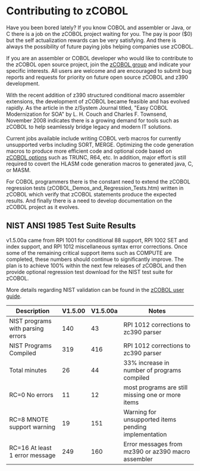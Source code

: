 # Contributing to zCOBOL

Have you been bored lately? If you know COBOL and assembler or Java, or C
there is a job on the zCOBOL project waiting for you. The pay is poor ($0)
but the self actualization rewards can be very satisfying. And there is always
the possibility of future paying jobs helping companies use zCOBOL.

If you are an assembler or COBOL developer who would like to contribute
to the zCOBOL open source project, join the [zCOBOL group](???)
and indicate your specific interests. All users are welcome and are encouraged to submit
bug reports and requests for priority on future open source zCOBOL
and z390 development.

With the recent addition of z390 structured conditional macro assembler extensions,
the development of zCOBOL became feasible and has evolved rapidly. As the
article in the z/System Journal titled, "Easy COBOL Modernization for SOA"
by L. H. Couch and Charles F. Townsend, November 2008 indicates there is
a growing demand for tools such as zCOBOL to help seamlessly bridge legacy
and modern IT solutions.

Current jobs available include writing COBOL verb macros for currently unsupported
verbs including SORT, MERGE. Optimizing the code generation macros
to produce more efficient code and optional code based on
[zCOBOL options](../user_guide/zCOBOL/zCOBOL_options.md) such as
TRUNC, R64, etc. In addition, major effort is still required to covert the
HLASM code generation macros to generated java, C, or MASM.

For COBOL programmers there is the constant need to extend
the zCOBOL regression tests (zCOBOL_Demos_and_Regression_Tests.htm)
written in zCOBOL which verify that zCOBOL statements
produce the expected results. And finally there is a need to develop documentation
on the zCOBOL project as it evolves.

## NIST ANSI 1985 Test Suite Results

v1.5.00a came from RPI 1001 for conditional 88 support, RPI 1002 SET and index
support, and RPI 1012 miscellaneous syntax error corrections. Once some of the
remaining critical support items such as COMPUTE are completed, these numbers
should continue to significantly improve. The plan is to achieve 100% within
the next few releases of zCOBOL and then provide optional regression test
download for the NIST test suite for zCOBOL.

More details regarding NIST validation can be found in the [zCOBOL user guide](../user_guide/zCOBOL/zCOBOL_NIST_COBOL_1985_Test_Results.md).

| Description                       | V1.5.00 | V1.5.00a | Notes                                                |
|-----------------------------------|---------|----------|------------------------------------------------------|
| NIST programs with parsing errors | 140     | 43       | RPI 1012 corrections to zc390 parser                 |
| NIST Programs Compiled            | 319     | 416      | RPI 1012 corrections to zc390 parser                 |
| Total minutes                     | 26      | 44       | 33% increase in number of programs compiled          |
| RC=0 No errors                    | 11      | 12       | most programs are still missing one or more items    |
| RC=8 MNOTE support warning        | 19      | 151      | Warning for unsupported items pending implementation |
| RC=16 At least 1 error message    | 249     | 160      | Error messages from mz390 or az390 macro assembler   |

